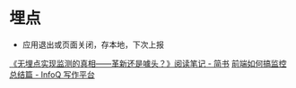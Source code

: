 # 埋点

- 应用退出或页面关闭，存本地，下次上报

[《无埋点实现监测的真相——革新还是噱头？》阅读笔记 - 简书](https://www.jianshu.com/p/22d8afb34244)
[前端如何搞监控总结篇 - InfoQ 写作平台](https://xie.infoq.cn/article/d68f83f66d64f8a82ee7f8bb1)
